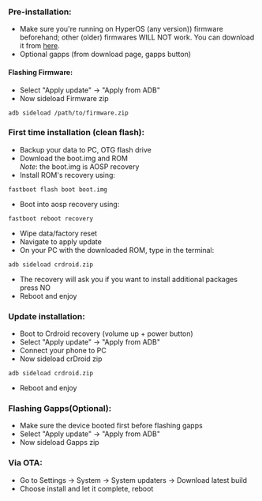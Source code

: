 ### Pre-installation:

* Make sure you're running on HyperOS (any version)) firmware beforehand; other (older) firmwares WILL NOT work. You can download it from [here](https://xmfirmwareupdater.com/firmware/agate/stable/OS1.0.10.0.UKWMIXM).
* Optional gapps (from download page, gapps button)

#### Flashing Firmware:

* Select "Apply update" -> "Apply from ADB"
* Now sideload Firmware zip

```
adb sideload /path/to/firmware.zip
```
### First time installation (clean flash):

* Backup your data to PC, OTG flash drive  
* Download the boot.img and ROM  
*Note*: the boot.img is AOSP recovery  
* Install ROM's recovery using:

```
fastboot flash boot boot.img
```
* Boot into aosp recovery using:

```
fastboot reboot recovery
```
* Wipe data/factory reset  
* Navigate to apply update  
* On your PC with the downloaded ROM, type in the terminal:

```
adb sideload crdroid.zip
```
* The recovery will ask you if you want to install additional packages press NO  
* Reboot and enjoy  

### Update installation:

* Boot to Crdroid recovery (volume up + power button)  
* Select "Apply update" -> "Apply from ADB"  
* Connect your phone to PC  
* Now sideload crDroid zip  

```
adb sideload crdroid.zip
```
* Reboot and enjoy

### Flashing Gapps(Optional):
* Make sure the device booted first before flashing gapps  
* Select "Apply update" -> "Apply from ADB"  
* Now sideload Gapps zip  

### Via OTA:
* Go to Settings -> System -> System updaters -> Download latest build  
* Choose install and let it complete, reboot
